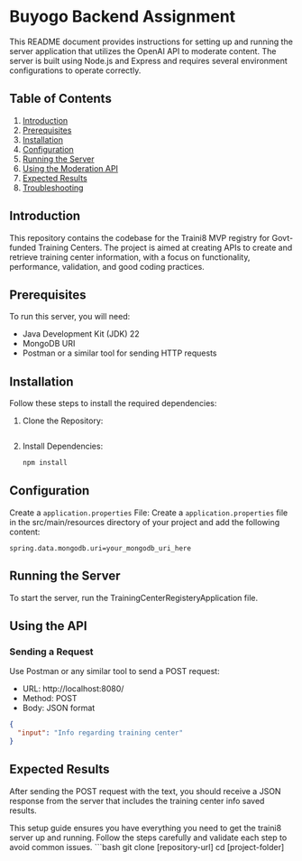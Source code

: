 # Buyogo Backend Assignment 

This README document provides instructions for setting up and running the server application that utilizes the OpenAI API to moderate content. The server is built using Node.js and Express and requires several environment configurations to operate correctly.

## Table of Contents
1. [Introduction](#introduction)
2. [Prerequisites](#prerequisites)
3. [Installation](#installation)
4. [Configuration](#configuration)
5. [Running the Server](#running-the-server)
6. [Using the Moderation API](#using-the-moderation-api)
7. [Expected Results](#expected-results)
8. [Troubleshooting](#troubleshooting)

## Introduction
This repository contains the codebase for the Traini8 MVP registry for Govt-funded Training Centers. The project is aimed at creating APIs to create and retrieve training center information, with a focus on functionality, performance, validation, and good coding practices.

## Prerequisites
To run this server, you will need:
- Java Development Kit (JDK) 22
- MongoDB URI
- Postman or a similar tool for sending HTTP requests

## Installation
Follow these steps to install the required dependencies:
1. Clone the Repository:
    ```
2. Install Dependencies:
    ```bash
    npm install
    ```

## Configuration
Create a `application.properties` File: Create a `application.properties` file in the src/main/resources directory of your project and add the following content:
```plaintext
spring.data.mongodb.uri=your_mongodb_uri_here
```

## Running the Server

To start the server, run the TrainingCenterRegisteryApplication file.

## Using the API

### Sending a Request
Use Postman or any similar tool to send a POST request:
- URL: http://localhost:8080/
- Method: POST
- Body: JSON format
```json
{
  "input": "Info regarding training center"
}
```

## Expected Results
After sending the POST request with the text, you should receive a JSON response from the server that includes the training center info saved results.

This setup guide ensures you have everything you need to get the traini8 server up and running. Follow the steps carefully and validate each step to avoid common issues.
    ```bash
    git clone [repository-url]
    cd [project-folder]
